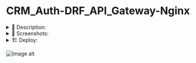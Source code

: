 # CRM_Auth-DRF_API_Gateway-Nginx



<details><summary> 📄 Description: </summary>


</details>

<details><summary> 📸 Screenshots: </summary>


</details>

<details><summary> 🏗 Deploy: </summary>

```commandline
docker-compose up -d --build
```

</details>

![Image alt](https://github.com/Lioniys/CRM_Auth-DRF_API_Gateway-Nginx/raw/main/screenshots/srm.png)